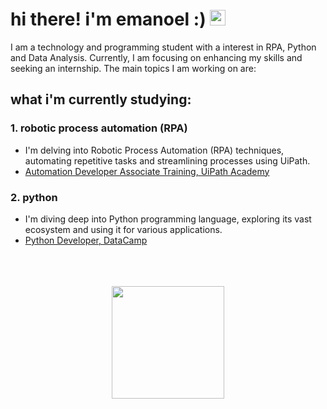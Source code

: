 # hi there! i'm emanoel :) <img src="https://media.giphy.com/media/hvRJCLFzcasrR4ia7z/giphy.gif" width="25px">

I am a technology and programming student with a interest in RPA, Python and Data Analysis. Currently, I am focusing on enhancing my skills and seeking an internship. The main topics I am working on are:

## what i'm currently studying:

### 1. robotic process automation (RPA)
- I'm delving into Robotic Process Automation (RPA) techniques, automating repetitive tasks and streamlining processes using UiPath.
- [Automation Developer Associate Training, UiPath Academy](https://github.com/emanoelcampos/automation-developer)

### 2. python
- I'm diving deep into Python programming language, exploring its vast ecosystem and using it for various applications.
- [Python Developer, DataCamp](https://github.com/emanoelcampos/python)

<br>
<br>
<br>

<div align="center">
  <a href="https://github.com/emanoelcampos">
  <img height="180em" src="https://github-readme-stats.vercel.app/api/top-langs/?username=emanoelcampos&layout=compact&theme=dark"/>
</div><br>
